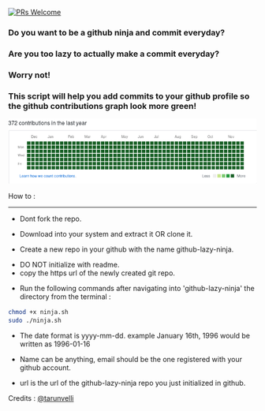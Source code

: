 [![PRs Welcome](https://img.shields.io/badge/PRs-welcome-brightgreen.svg?style=flat-square)](http://makeapullrequest.com) 

### Do you want to be a github ninja and commit everyday?
### Are you too lazy to actually make a commit everyday?
### Worry not!
### This script will help you add commits to your github profile so the github contributions graph look more green!

 ![A whole lotta green](images/contributions.png)

How to :
___

* Dont fork the repo.

* Download into your system and extract it OR clone it.

* Create a new repo in your github with the name github-lazy-ninja.

 - DO NOT initialize with readme.
 - copy the https url of the newly created git repo.

* Run the following commands after navigating into 'github-lazy-ninja' the directory from the terminal :

```bash
chmod +x ninja.sh
sudo ./ninja.sh
```

 - The date format is yyyy-mm-dd. example January 16th, 1996 would be written as 1996-01-16

 - Name can be anything, email should be the one registered with your github account.

 - url is the url of the github-lazy-ninja repo you just initialized in github.

Credits : [@tarunvelli](https://github.com/tarunvelli)
